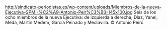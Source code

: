 http://sindicato-periodistas.es/wp-content/uploads/Miembros-de-la-nueva-Ejecutiva-SPM.-%C2%A9-Antonio-Peir%C3%B3-145x100.jpg
Seis de los ocho miembros de la nueva Ejecutiva: de izquierda a derecha, Díaz, Yanel, Meda, Martín Medem, García Peinado y Mediavilla.  © Antonio Peiró
